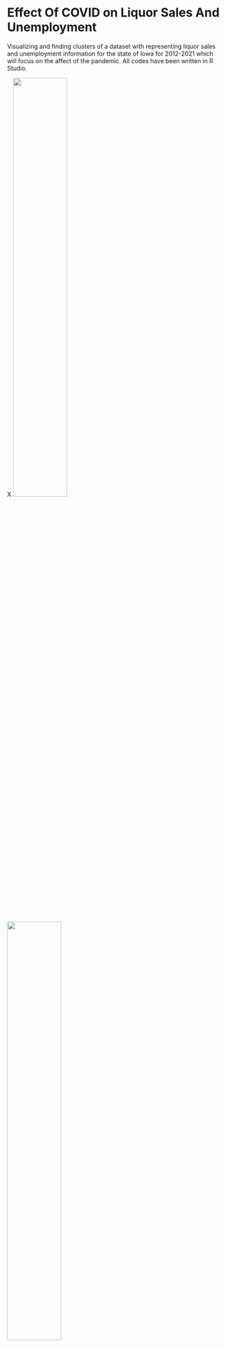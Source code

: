 # Effect Of COVID on Liquor Sales And Unemployment
Visualizing and finding clusters of a dataset with representing liquor sales and unemployment information for the state of Iowa for 2012-2021 which will focus on the affect of the pandemic. All codes have been written in R Studio.


X
<img src="https://user-images.githubusercontent.com/73159487/172399022-36bb39ff-2f16-466a-8307-660d22f46240.png" width=50% height=50%>

<img src="https://user-images.githubusercontent.com/73159487/172399954-1c404da2-e5c8-4263-9a2b-65335eacc67f.png" width=50% height=50%>

<img src="https://user-images.githubusercontent.com/73159487/172399251-46c90508-6af6-4e51-80ea-312a421c1444.png" width=50% height=50%>

<img src="https://user-images.githubusercontent.com/73159487/172399264-efe05c6d-726a-4b84-bdfe-661b9198b144.png" width=50% height=50%>

<img src="https://user-images.githubusercontent.com/73159487/172399454-bd83746c-ba8a-4f4a-9b14-866a2a1905a8.png" width=50% height=50%>

<img src="https://user-images.githubusercontent.com/73159487/172400460-0ac144fa-32f8-469e-b604-547b90fb7ac4.png" width=50% height=50%>
